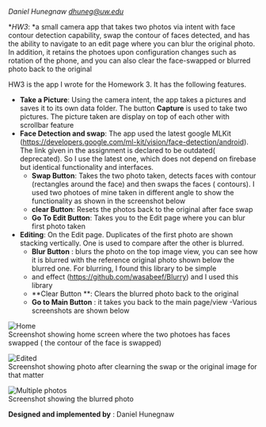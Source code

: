  *Daniel Hunegnaw <dhuneg@uw.edu>*
 
 **HW3*: *a small camera app that takes two photos via intent with face contour detection capability, swap the contour of faces detected, and has the ability to navigate to an edit page where you can blur the original photo. In addition, it retains the photoes upon configuration changes such as rotation of the phone, and you can also clear the face-swapped or blurred photo back to the original

HW3 is the app I wrote for the Homework 3. It has the following features.
- **Take a Picture**: Using the camera intent, the app takes a pictures and saves it to its own data folder. The button **Capture** is used to take two pictures. The picture taken are display on top of each other with scrollbar feature
- **Face Detection and swap**: The app used the latest google MLKit (https://developers.google.com/ml-kit/vision/face-detection/android). The link given in the assignment is declared to be outdated( deprecated). So I use the latest one, which does not depend on firebase but identical functionality and interfaces.
  -  **Swap Button**: Takes the two photo taken, detects faces with contour (rectangles around the face) and then swaps the faces ( contours). I used two photoes of mine taken in different angle to show the functionality as shown in the screenshot below
  -  **clear Button**: Resets the photos back to the original after face swap
  - **Go To Edit Button**: Takes you to the Edit page where you can blur first photo taken
- **Editing**: On the Edit page. Duplicates of the first photo are shown stacking vertically. One is used to compare after the other is blurred.
  - **Blur Button** : blurs the photo on the top image view, you can see how it is blurred with the reference original photo shown below the blurred one. For blurring, I found this library to be simple
  - and effect (https://github.com/wasabeef/Blurry) and I used this library
  - **Clear Button **: Clears the blurred photo back to the original
  - **Go to Main Button** : it takes you back to the main page/view
-Various screenshots are shown below

![Home](images/swap.jpg)<br /> 
Screenshot showing home screen where the two photoes has faces swapped ( the contour of the face is swapped)

![Edited](images/clear.jpg)<br /> 
Screenshot showing photo after clearning the swap or the original image for that matter

![Multiple photos](images/blur.jpg)<br /> 
Screenshot showing the blurred photo

**Designed and implemented by** : Daniel Hunegnaw

